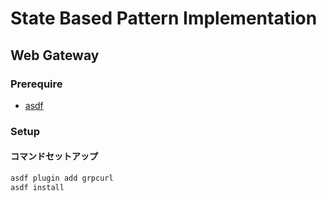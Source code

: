 # State Based Pattern Implementation

## Web Gateway

### Prerequire
- [asdf](./setup_asdf.md)


### Setup
#### コマンドセットアップ
``` sh
asdf plugin add grpcurl
asdf install
```
